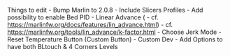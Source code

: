 Things to edit
    - Bump Marlin to 2.0.8
    - Include Slicers Profiles
    - Add possibility to enable Bed PID 
    - Linear Advance (
      - cf. https://marlinfw.org/docs/features/lin_advance.html)
      - cf. https://marlinfw.org/tools/lin_advance/k-factor.html
    - Choose Jerk Mode
    - Reset Temperature Button (Custom Button)
    - Custom Dev - Add Options to have both BLtouch & 4 Corners Levels